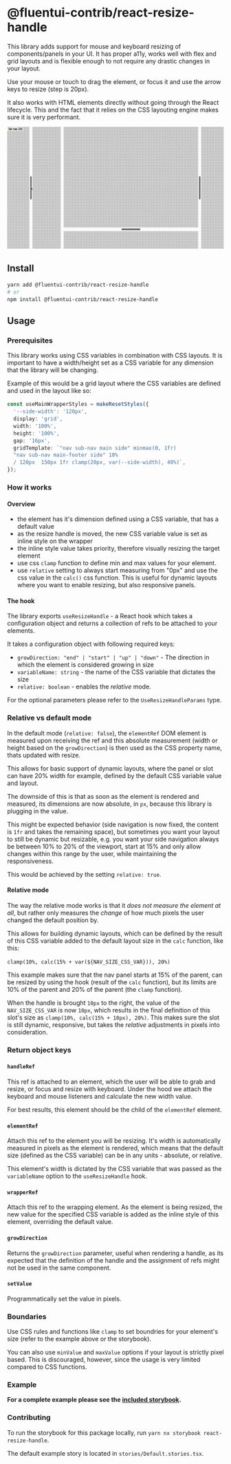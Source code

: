# @fluentui-contrib/react-resize-handle

This library adds support for mouse and keyboard resizing of components/panels in your UI. It has proper a11y, works well with flex and grid layouts and is flexible enough to not require any drastic changes in your layout.

Use your mouse or touch to drag the element, or focus it and use the arrow keys to resize (step is 20px).

It also works with HTML elements directly without going through the React lifecycle. This and the fact that it relies on the CSS layouting engine makes sure it is very performant.

![Demo](public/demo.gif 'Demo')

## Install

```sh
yarn add @fluentui-contrib/react-resize-handle
# or
npm install @fluentui-contrib/react-resize-handle
```

## Usage

### Prerequisites

This library works using CSS variables in combination with CSS layouts. It is important to have a width/height set as a CSS variable for any dimension that the library will be changing.

Example of this would be a grid layout where the CSS variables are defined and used in the layout like so:

```ts
const useMainWrapperStyles = makeResetStyles({
  '--side-width': '120px',
  display: 'grid',
  width: '100%',
  height: '100%',
  gap: '16px',
  gridTemplate: `"nav sub-nav main side" minmax(0, 1fr)
  "nav sub-nav main-footer side" 10%
  / 120px  150px 1fr clamp(20px, var(--side-width), 40%)`,
});
```

### How it works

#### Overview

- the element has it's dimension defined using a CSS variable, that has a default value
- as the resize handle is moved, the new CSS variable value is set as inline style on the wrapper
- the inline style value takes priority, therefore visually resizing the target element
- use css `clamp` function to define min and max values for your element.
- use `relative` setting to always start measuring from "0px" and use the css value in the `calc()` css function. This is useful for dynamic layouts where you want to enable resizing, but also responsive panels.

#### The hook

The library exports `useResizeHandle` - a React hook which takes a configuration object and returns a collection of refs to be attached to your elements.

It takes a configuration object with following required keys:

- `growDirection: "end" | "start" | "up" | "down"` - The direction in which the element is considered growing in size
- `variableName: string` - the name of the CSS variable that dictates the size
- `relative: boolean` - enables the _relative_ mode.

For the optional parameters please refer to the `UseResizeHandleParams` type.

### Relative vs default mode

In the default mode (`relative: false`), the `elementRef` DOM element is measured upon receiving the ref and this absolute measurement (width or height based on the `growDirection`) is then used as the CSS property name, thats updated with resize.

This allows for basic support of dynamic layouts, where the panel or slot can have 20% width for example, defined by the default CSS variable value and layout.

The downside of this is that as soon as the element is rendered and measured, its dimensions are now absolute, in `px`, because this library is plugging in the value.

This might be expected behavior (side navigation is now fixed, the content is `1fr` and takes the remaining space), but sometimes you want your layout to still be dynamic but resizable, e.g. you want your side navigation always be between 10% to 20% of the viewport, start at 15% and only allow changes within this range by the user, while maintaining the responsiveness.

This would be achieved by the setting `relative: true`.

#### Relative mode

The way the relative mode works is that it _does not measure the element at all_, but rather only measures the _change_ of how much pixels the user changed the default position by.

This allows for building dynamic layouts, which can be defined by the result of this CSS variable added to the default layout size in the `calc` function, like this:

`clamp(10%, calc(15% + var(${NAV_SIZE_CSS_VAR})), 20%)`

This example makes sure that the nav panel starts at 15% of the parent, can be resized by using the hook (result of the `calc` function), but its limits are 10% of the parent and 20% of the parent (the `clamp` function).

When the handle is brought `10px` to the right, the value of the `NAV_SIZE_CSS_VAR` is now `10px`, which results in the final definition of this slot's size as `clamp(10%, calc(15% + 10px), 20%)`. This makes sure the slot is still dynamic, responsive, but takes the _relative_ adjustments in pixels into consideration.

### Return object keys

#### `handleRef`

This ref is attached to an element, which the user will be able to grab and resize, or focus and resize with keyboard. Under the hood we attach the keyboard and mouse listeners and calculate the new width value.

For best results, this element should be the child of the `elementRef` element.

#### `elementRef`

Attach this ref to the element you will be resizing. It's width is automatically measured in pixels as the element is rendered, which means that the default size (defined as the CSS variable) can be in any units - absolute, or relative.

This element's width is dictated by the CSS variable that was passed as the `variableName` option to the `useResizeHandle` hook.

#### `wrapperRef`

Attach this ref to the wrapping element. As the element is being resized, the new value for the specified CSS variable is added as the inline style of this element, overriding the default value.

#### `growDirection`

Returns the `growDirection` parameter, useful when rendering a handle, as its expected that the definition of the handle and the assignment of refs might not be used in the same component.

#### `setValue`

Programmatically set the value in pixels.

### Boundaries

Use CSS rules and functions like `clamp` to set boundries for your element's size (refer to the example above or the storybook).

You can also use `minValue` and `maxValue` options if your layout is strictly pixel based. This is discouraged, however, since the usage is very limited compared to CSS functions.

### Example

**For a complete example please see the [included storybook](https://microsoft.github.io/fluentui-contrib/react-resize-handle).**

### Contributing

To run the storybook for this package locally, run `yarn nx storybook react-resize-handle`.

The default example story is located in `stories/Default.stories.tsx`.
